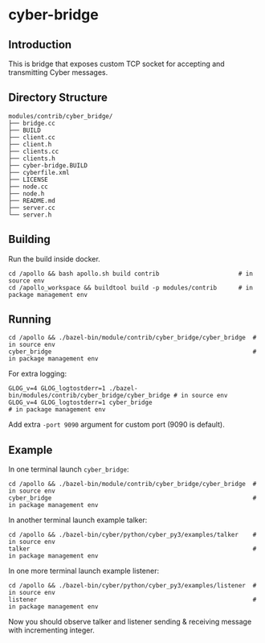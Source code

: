# cyber-bridge

## Introduction

This is bridge that exposes custom TCP socket for accepting and transmitting Cyber messages.

## Directory Structure
```shell
modules/contrib/cyber_bridge/
├── bridge.cc
├── BUILD
├── client.cc
├── client.h
├── clients.cc
├── clients.h
├── cyber-bridge.BUILD
├── cyberfile.xml
├── LICENSE
├── node.cc
├── node.h
├── README.md
├── server.cc
└── server.h
```

## Building

Run the build inside docker.

```shell
cd /apollo && bash apollo.sh build contrib                      # in source env
cd /apollo_workspace && buildtool build -p modules/contrib      # in package management env
```

## Running

```shell
cd /apollo && ./bazel-bin/module/contrib/cyber_bridge/cyber_bridge  # in source env
cyber_bridge                                                        # in package management env
```

For extra logging:

```shell
GLOG_v=4 GLOG_logtostderr=1 ./bazel-bin/modules/contrib/cyber_bridge/cyber_bridge # in source env
GLOG_v=4 GLOG_logtostderr=1 cyber_bridge                                          # in package management env 
```

Add extra `-port 9090` argument for custom port (9090 is default).

## Example

In one terminal launch `cyber_bridge`:

```shell
cd /apollo && ./bazel-bin/module/contrib/cyber_bridge/cyber_bridge  # in source env
cyber_bridge                                                        # in package management env
```

In another terminal launch example talker:

```shell
cd /apollo && ./bazel-bin/cyber/python/cyber_py3/examples/talker    # in source env
talker                                                              # in package management env     
```

In one more terminal launch example listener:

```shell
cd /apollo && ./bazel-bin/cyber/python/cyber_py3/examples/listener  # in source env
listener                                                            # in package management env 
```

Now you should observe talker and listener sending & receiving message with incrementing integer.

